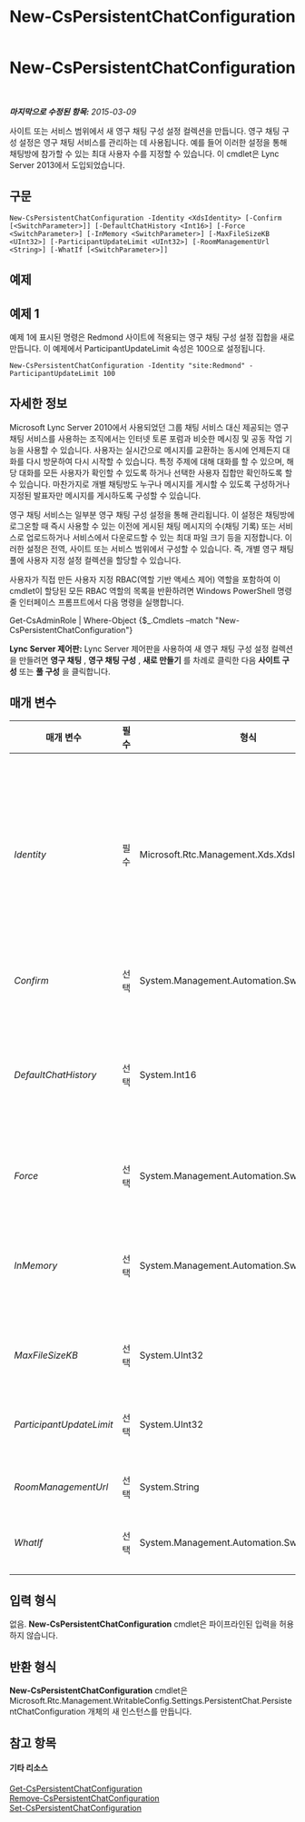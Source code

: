 ﻿---
title: New-CsPersistentChatConfiguration
TOCTitle: New-CsPersistentChatConfiguration
ms:assetid: df83eebe-c20c-4e22-a5d4-1546a7f06e25
ms:mtpsurl: https://technet.microsoft.com/ko-kr/library/JJ205330(v=OCS.15)
ms:contentKeyID: 49305280
ms.date: 08/10/2015
mtps_version: v=OCS.15
ms.translationtype: HT
---

# New-CsPersistentChatConfiguration

 

_**마지막으로 수정된 항목:** 2015-03-09_

사이트 또는 서비스 범위에서 새 영구 채팅 구성 설정 컬렉션을 만듭니다. 영구 채팅 구성 설정은 영구 채팅 서비스를 관리하는 데 사용됩니다. 예를 들어 이러한 설정을 통해 채팅방에 참가할 수 있는 최대 사용자 수를 지정할 수 있습니다. 이 cmdlet은 Lync Server 2013에서 도입되었습니다.

## 구문

    New-CsPersistentChatConfiguration -Identity <XdsIdentity> [-Confirm [<SwitchParameter>]] [-DefaultChatHistory <Int16>] [-Force <SwitchParameter>] [-InMemory <SwitchParameter>] [-MaxFileSizeKB <UInt32>] [-ParticipantUpdateLimit <UInt32>] [-RoomManagementUrl <String>] [-WhatIf [<SwitchParameter>]]

## 예제

## 예제 1

예제 1에 표시된 명령은 Redmond 사이트에 적용되는 영구 채팅 구성 설정 집합을 새로 만듭니다. 이 예제에서 ParticipantUpdateLimit 속성은 100으로 설정됩니다.

    New-CsPersistentChatConfiguration -Identity "site:Redmond" -ParticipantUpdateLimit 100

## 자세한 정보

Microsoft Lync Server 2010에서 사용되었던 그룹 채팅 서비스 대신 제공되는 영구 채팅 서비스를 사용하는 조직에서는 인터넷 토론 포럼과 비슷한 메시징 및 공동 작업 기능을 사용할 수 있습니다. 사용자는 실시간으로 메시지를 교환하는 동시에 언제든지 대화를 다시 방문하여 다시 시작할 수 있습니다. 특정 주제에 대해 대화를 할 수 있으며, 해당 대화를 모든 사용자가 확인할 수 있도록 하거나 선택한 사용자 집합만 확인하도록 할 수 있습니다. 마찬가지로 개별 채팅방도 누구나 메시지를 게시할 수 있도록 구성하거나 지정된 발표자만 메시지를 게시하도록 구성할 수 있습니다.

영구 채팅 서비스는 일부분 영구 채팅 구성 설정을 통해 관리됩니다. 이 설정은 채팅방에 로그온할 때 즉시 사용할 수 있는 이전에 게시된 채팅 메시지의 수(채팅 기록) 또는 서비스로 업로드하거나 서비스에서 다운로드할 수 있는 최대 파일 크기 등을 지정합니다. 이러한 설정은 전역, 사이트 또는 서비스 범위에서 구성할 수 있습니다. 즉, 개별 영구 채팅 풀에 사용자 지정 설정 컬렉션을 할당할 수 있습니다.

사용자가 직접 만든 사용자 지정 RBAC(역할 기반 액세스 제어) 역할을 포함하여 이 cmdlet이 할당된 모든 RBAC 역할의 목록을 반환하려면 Windows PowerShell 명령줄 인터페이스 프롬프트에서 다음 명령을 실행합니다.

Get-CsAdminRole | Where-Object {$\_.Cmdlets –match "New-CsPersistentChatConfiguration"}

**Lync Server 제어판:** Lync Server 제어판을 사용하여 새 영구 채팅 구성 설정 컬렉션을 만들려면 **영구 채팅** , **영구 채팅 구성** , **새로 만들기** 를 차례로 클릭한 다음 **사이트 구성** 또는 **풀 구성** 을 클릭합니다.

## 매개 변수


<table>
<colgroup>
<col style="width: 25%" />
<col style="width: 25%" />
<col style="width: 25%" />
<col style="width: 25%" />
</colgroup>
<thead>
<tr class="header">
<th>매개 변수</th>
<th>필수</th>
<th>형식</th>
<th>설명</th>
</tr>
</thead>
<tbody>
<tr class="odd">
<td><p><em>Identity</em></p></td>
<td><p>필수</p></td>
<td><p>Microsoft.Rtc.Management.Xds.XdsIdentity</p></td>
<td><p>새로 만들 영구 채팅 구성 설정의 고유 식별자입니다. 새 구성 설정은 사이트 또는 서비스 범위(영구 채팅 서버 서비스에만 해당)에서 만들 수 있습니다. 사이트 범위에서 새 설정을 만들려면 다음과 같은 구문을 사용합니다.</p>
<p>-Identity &quot;site:Redmond&quot;</p>
<p>서비스 범위에서 새 설정을 만들려면 다음과 같은 구문을 사용합니다.</p>
<p>-Identity &quot;service:PersistentChatServer:atl-gc-001.litwarein.com&quot;</p></td>
</tr>
<tr class="even">
<td><p><em>Confirm</em></p></td>
<td><p>선택</p></td>
<td><p>System.Management.Automation.SwitchParameter</p></td>
<td><p>명령을 실행하기 전에 확인 메시지를 표시합니다.</p></td>
</tr>
<tr class="odd">
<td><p><em>DefaultChatHistory</em></p></td>
<td><p>선택</p></td>
<td><p>System.Int16</p></td>
<td><p>채팅방에서 즉시 사용 가능한 기본 채팅 메시지 수입니다. 이 값은 즉시 사용 가능한 메시지의 수를 나타낼 뿐이며 검색 가능한 총 메시지 수에 대해 제한을 적용하지는 않습니다.</p>
<p>DefaultChatHistory는 1에서 500(포함) 사이의 값으로 설정할 수 있습니다. 기본값은 30입니다.</p></td>
</tr>
<tr class="even">
<td><p><em>Force</em></p></td>
<td><p>선택</p></td>
<td><p>System.Management.Automation.SwitchParameter</p></td>
<td><p>명령을 실행할 때 발생할 수 있는 심각하지 않은 오류 메시지를 표시하지 않습니다.</p></td>
</tr>
<tr class="odd">
<td><p><em>InMemory</em></p></td>
<td><p>선택</p></td>
<td><p>System.Management.Automation.SwitchParameter</p></td>
<td><p>개체를 실제로 영구 변경 사항으로 커밋하지 않고 개체 참조를 만듭니다. 이 매개 변수와 함께 호출된 이 cmdlet의 결과를 변수로 할당하면 개체 참조의 속성을 변경한 후 이 cmdlet과 일치하는 Set- cmdlet을 호출하여 해당 변경 사항을 커밋할 수 있습니다.</p></td>
</tr>
<tr class="even">
<td><p><em>MaxFileSizeKB</em></p></td>
<td><p>선택</p></td>
<td><p>System.UInt32</p></td>
<td><p>웹 서비스에서 업로드 또는 다운로드할 수 있는 최대 파일 크기(KB)입니다. 기본값은 20000KB입니다.</p></td>
</tr>
<tr class="odd">
<td><p><em>ParticipantUpdateLimit</em></p></td>
<td><p>선택</p></td>
<td><p>System.UInt32</p></td>
<td><p>활성 참가자 목록 업데이트를 사용할 수 없을 때까지 채팅방에 참가할 수 있는 최대 사용자 수입니다. 기본값은 75입니다.</p></td>
</tr>
<tr class="even">
<td><p><em>RoomManagementUrl</em></p></td>
<td><p>선택</p></td>
<td><p>System.String</p></td>
<td><p>웹 페이지 관리자가 개별 채팅방을 관리하는 데 사용할 수 있는 URL입니다.</p></td>
</tr>
<tr class="odd">
<td><p><em>WhatIf</em></p></td>
<td><p>선택</p></td>
<td><p>System.Management.Automation.SwitchParameter</p></td>
<td><p>명령을 실제로 실행하지 않고도 명령이 실행될 경우 발생할 수 있는 현상을 설명합니다.</p></td>
</tr>
</tbody>
</table>


## 입력 형식

없음. **New-CsPersistentChatConfiguration** cmdlet은 파이프라인된 입력을 허용하지 않습니다.

## 반환 형식

**New-CsPersistentChatConfiguration** cmdlet은 Microsoft.Rtc.Management.WritableConfig.Settings.PersistentChat.PersistentChatConfiguration 개체의 새 인스턴스를 만듭니다.

## 참고 항목

#### 기타 리소스

[Get-CsPersistentChatConfiguration](get-cspersistentchatconfiguration.md)  
[Remove-CsPersistentChatConfiguration](remove-cspersistentchatconfiguration.md)  
[Set-CsPersistentChatConfiguration](set-cspersistentchatconfiguration.md)

